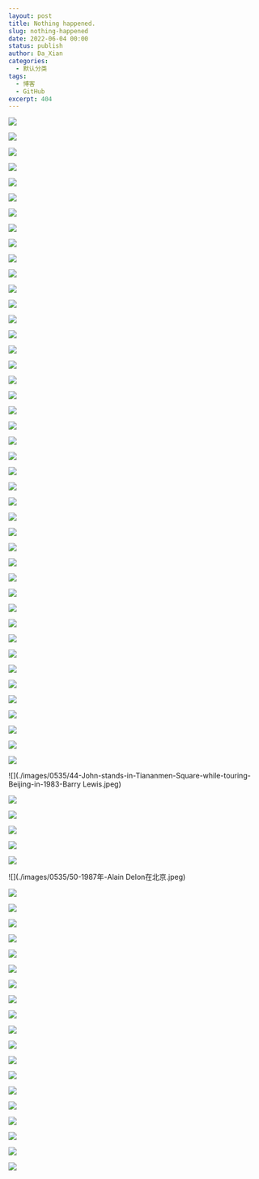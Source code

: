 ```yaml
---
layout: post
title: Nothing happened.
slug: nothing-happened
date: 2022-06-04 00:00
status: publish
author: Da_Xian
categories: 
  - 默认分类
tags: 
  - 博客
  - GitHub
excerpt: 404
---
```


![](./images/0535/1-Inge-Morath-Chang-An-Avenue-Beijing-China-1978.jpeg)

![](./images/0535/2-1979年7月14日无名画会展览就在北海的画舫斋.jpeg)

![](./images/0535/3-1979年第一回部分参展者.jpeg)

![](./images/0535/4-四月影会.jpg)

![](./images/0535/5-1979星星美展.jpeg)

![](./images/0535/6-1980年星星画会成员在中国美术馆.jpeg)

![](./images/0535/7-1989星星美展.jpeg)

![](./images/0535/8-《青年圆舞曲》-北京张自忠路1号-1980年张兆增.jpeg)

![](./images/0535/9-Artistes-et-poetes-dansent-a-lancien-Palais-dEte-Yuanmingyuan-ete-1979-Li-Xiaobin李晓斌.jpeg)

![](./images/0535/10-Echo+Wall,+Beijing+1980's.jpeg)

![](./images/0535/11-in-a-Wangfujing-bookstore-Beijing-1984-Guy-Le-Querrec-1.jpg)

![](./images/0535/12-月坛体育场1978杨晓利.jpeg)

![](./images/0535/13-肖君.jpeg)

![](./images/0535/14-肖君1984.jpeg)

![](./images/0535/15-1985-1.jpeg)

![](./images/0535/16-1982年-北京-某收音机厂-Patrick-Zachmann.jpeg)

![](./images/0535/17-1985-3.jpeg)

![](./images/0535/18-1986.jpeg)

![](./images/0535/19-near-the-Forbidden-City-Patrick-Dransfield1986.jpg)

![](./images/0535/20-1980年10月7-21日首届全国书市.jpeg)

![](./images/0535/21-任曙林.jpeg)

![](./images/0535/22-1985年西什库教堂内-曾璜.jpeg)

![](./images/0535/23-北京航空食品公司1980.jpeg)

![](./images/0535/24-北京第一家个体饭馆——悦宾饭馆开业-刘桂仙1982.jpeg)

![](./images/0535/25-1985年9月26日-北京第一家合资合作的汽车切诺基诞生了.jpeg)

![](./images/0535/26-1984年海淀区蓟门里小区一户人家在搬家-张兆增.jpeg)

![](./images/0535/27-1987-5.jpeg)

![](./images/0535/28-1984第一家西式快餐厅-义利快餐厅.jpeg)

![](./images/0535/29-肯德基1987.jpeg)

![](./images/0535/30-刘香成.jpeg)

![](./images/0535/31-1981王文波.jpg)

![](./images/0535/32-王府井小学-Beijing-1989-David-G.jpeg)

![](./images/0535/33-Basketball-in-the-Forbidden-City-Beijing-1989-4-David-G-葛大为.jpeg)

![](./images/0535/34-1981.jpeg)

![](./images/0535/35-1985年拳王阿里访问北京-肖君.jpeg)

![](./images/0535/36-Watford-FC-1983.jpeg)

![](./images/0535/37-1985-4.jpeg)

![](./images/0535/38-1980年北京八大处-戴墨镜的时髦女子-王文澜.jpeg)

![](./images/0535/39-1982年-美国著名的波普艺术家-Andy-Warhol-Christopher-Makos.jpeg)

![](./images/0535/40-1982年北京香山飯店開幕-貝聿銘（中）親自接待來賓.jpeg)

![](./images/0535/41-1985Yves-Saint-Laurent.jpeg)

![](./images/0535/42-皮尔卡丹-马克西姆.jpeg)

![](./images/0535/43-Laura-Biagiotti-1988.jpeg)

![](./images/0535/44-John-stands-in-Tiananmen-Square-while-touring-Beijing-in-1983-Barry Lewis.jpeg)

![](./images/0535/45-wham-in-china-1985-1.jpeg)

![](./images/0535/46-Pavarotti-Beijing-1986.jpeg)

![](./images/0535/47-le-dernier-empereur-tournage.jpg)

![](./images/0535/48-1979-3.jpeg)

![](./images/0535/49-朱琳高仓健.jpeg)

![](./images/0535/50-1987年-Alain Delon在北京.jpeg)

![](./images/0535/51-NBCs-Today-1987.jpeg)

![](./images/0535/71.jpeg)

![](./images/0535/70.jpeg)

![](./images/0535/71.jpeg)

![](./images/0535/70.jpeg)

![](./images/0535/71.jpeg)

![](./images/0535/70.jpeg)

![](./images/0535/71.jpeg)

![](./images/0535/70.jpeg)

![](./images/0535/71.jpeg)

![](./images/0535/70.jpeg)

![](./images/0535/71.jpeg)

![](./images/0535/70.jpeg)

![](./images/0535/71.jpeg)

![](./images/0535/70.jpeg)

![](./images/0535/71.jpeg)

![](./images/0535/70.jpeg)

![](./images/0535/71.jpeg)

![](./images/0535/72-adrian_bradshaw_1980s.jpeg)
